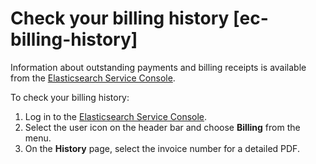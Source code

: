 # Check your billing history [ec-billing-history]

Information about outstanding payments and billing receipts is available from the [Elasticsearch Service Console](https://cloud.elastic.co?page=docs&placement=docs-body).

To check your billing history:

1. Log in to the [Elasticsearch Service Console](https://cloud.elastic.co?page=docs&placement=docs-body).
2. Select the user icon on the header bar and choose **Billing** from the menu.
3. On the **History** page, select the invoice number for a detailed PDF.

